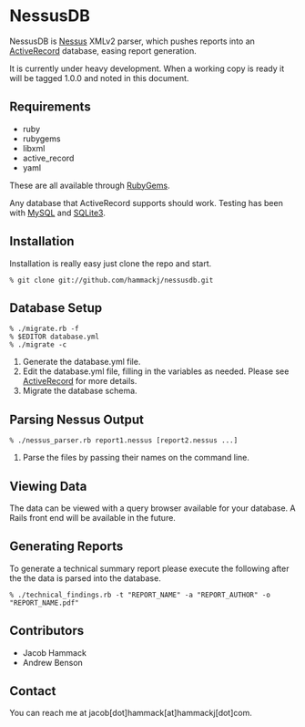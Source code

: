 NessusDB
===

NessusDB is [Nessus](http://www.nessus.org) XMLv2 parser, which pushes reports into an [ActiveRecord](http://api.rubyonrails.org/classes/ActiveRecord/Base.html) database, easing report generation. 


It is currently under heavy development. When a working copy is ready it will be tagged 1.0.0 and noted in this document.

Requirements
---

* ruby
* rubygems
* libxml
* active_record
* yaml

These are all available through [RubyGems](http://rubygems.org/).

Any database that ActiveRecord supports should work. Testing has been with [MySQL](http://www.mysql.com/) and [SQLite3](http://sqlite.org/). 

Installation
---
Installation is really easy just clone the repo and start.

	% git clone git://github.com/hammackj/nessusdb.git

Database Setup
---

	% ./migrate.rb -f
	% $EDITOR database.yml
	% ./migrate -c

1. Generate the database.yml file.
2. Edit the database.yml file, filling in the variables as needed. Please see [ActiveRecord](http://api.rubyonrails.org/classes/ActiveRecord/Base.html) for more details.
3. Migrate the database schema.


Parsing Nessus Output
---

	% ./nessus_parser.rb report1.nessus [report2.nessus ...]

1. Parse the files by passing their names on the command line.


Viewing Data
---
The data can be viewed with a query browser available for your database. A Rails front end will be available in the future.

Generating Reports
---
To generate a technical summary report please execute the following after the the data is parsed into the database.

	% ./technical_findings.rb -t "REPORT_NAME" -a "REPORT_AUTHOR" -o "REPORT_NAME.pdf"


Contributors
---
* Jacob Hammack
* Andrew Benson


Contact
---
You can reach me at jacob[dot]hammack[at]hammackj[dot]com.

